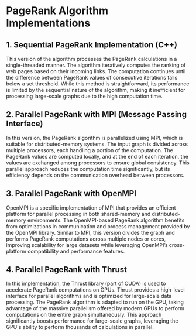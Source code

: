 # PageRank Algorithm Implementations

## 1. Sequential PageRank Implementation (C++)
This version of the algorithm processes the PageRank calculations in a single-threaded manner. The algorithm iteratively computes the ranking of web pages based on their incoming links. The computation continues until the difference between PageRank values of consecutive iterations falls below a set threshold. While this method is straightforward, its performance is limited by the sequential nature of the algorithm, making it inefficient for processing large-scale graphs due to the high computation time.

## 2. Parallel PageRank with MPI (Message Passing Interface)
In this version, the PageRank algorithm is parallelized using MPI, which is suitable for distributed-memory systems. The input graph is divided across multiple processors, each handling a portion of the computation. The PageRank values are computed locally, and at the end of each iteration, the values are exchanged among processors to ensure global consistency. This parallel approach reduces the computation time significantly, but its efficiency depends on the communication overhead between processors.

## 3. Parallel PageRank with OpenMPI
OpenMPI is a specific implementation of MPI that provides an efficient platform for parallel processing in both shared-memory and distributed-memory environments. The OpenMPI-based PageRank algorithm benefits from optimizations in communication and process management provided by the OpenMPI library. Similar to MPI, this version divides the graph and performs PageRank computations across multiple nodes or cores, improving scalability for large datasets while leveraging OpenMPI’s cross-platform compatibility and performance features.

## 4. Parallel PageRank with Thrust
In this implementation, the Thrust library (part of CUDA) is used to accelerate PageRank computations on GPUs. Thrust provides a high-level interface for parallel algorithms and is optimized for large-scale data processing. The PageRank algorithm is adapted to run on the GPU, taking advantage of the massive parallelism offered by modern GPUs to perform computations on the entire graph simultaneously. This approach significantly boosts performance for large-scale graphs, leveraging the GPU's ability to perform thousands of calculations in parallel.

